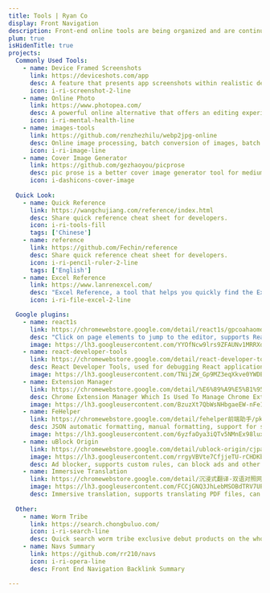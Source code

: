 ```yaml
---
title: Tools | Ryan Co
display: Front Navigation
description: Front-end online tools are being organized and are continuously updated.
plum: true
isHidenTitle: true
projects:
  Commonly Used Tools:
    - name: Device Framed Screenshots
      link: https://deviceshots.com/app
      desc: A feature that presents app screenshots within realistic device models, enabling developers or marketers to achieve more professional and visually appealing app presentations.
      icon: i-ri-screenshot-2-line
    - name: Online Photo
      link: https://www.photopea.com/
      desc: A powerful online alternative that offers an editing experience comparable to Adobe Photoshop. Users can open and use it directly in their web browser without downloading or installing any software, allowing them to edit photos, apply effects, filters, add text, crop, resize images, and more. It supports a variety of formats such as PSD, XD, Sketch, XCF, and RAW, and includes real-time link status checking to ensure seamless access to this online photo editing service.
      icon: i-ri-mental-health-line
    - name: images-tools
      link: https://github.com/renzhezhilu/webp2jpg-online
      desc: Online image processing, batch conversion of images, batch compression of images, webp to jpg, video to gif, gif to webp.
      icon: i-ri-image-line
    - name: Cover Image Generator
      link: https://github.com/gezhaoyou/picprose
      desc: pic prose is a better cover image generator tool for medium you tube bili bili blog and more
      icon: i-dashicons-cover-image
      
  Quick Look:
    - name: Quick Reference
      link: https://wangchujiang.com/reference/index.html
      desc: Share quick reference cheat sheet for developers.
      icon: i-ri-tools-fill
      tags: ['Chinese']
    - name: reference
      link: https://github.com/Fechin/reference
      desc: Share quick reference cheat sheet for developers.
      icon: i-ri-pencil-ruler-2-line
      tags: ['English']
    - name: Excel Reference
      link: https://www.lanrenexcel.com/
      desc: "Excel Reference, a tool that helps you quickly find the Excel function you need."
      icon: i-ri-file-excel-2-line

  Google plugins:
    - name: react1s
      link: https://chromewebstore.google.com/detail/react1s/gpcoahaomdfmekggblkckofkgjggnjlp
      desc: "Click on page elements to jump to the editor, supports React project local development, Option(Alt)+Click on corresponding element on the page to jump to the editor's corresponding component line and column."
      image: https://lh3.googleusercontent.com/YYOfNcw9lrs9ZFAUNv1MRRXd68KsKJfnEG4cKjtURrjQ1uFYKmQ8ZRHIy6Zf1E5HeDzPv6tW4jOXZm7vPPEabooD0w=s60
    - name: react-developer-tools
      link: https://chromewebstore.google.com/detail/react-developer-tools/fmkadmapgofadopljbjfkapdkoienihi
      desc: React Developer Tools, used for debugging React applications.
      image: https://lh3.googleusercontent.com/TNijZW_Gp9MZ3eqXkve0YWDEiHV-a2IpSpD6IJzrV3Y76GJcLEyzX2regTLemXzBHbHVqkKuxnnWDT34Cp4sNh-Y=s60
    - name: Extension Manager
      link: https://chromewebstore.google.com/detail/%E6%89%A9%E5%B1%95%E7%AE%A1%E7%90%86%E5%99%A8%EF%BC%88extension-manager%EF%BC%89/gjldcdngmdknpinoemndlidpcabkggco
      desc: Chrome Extension Manager Which Is Used To Manage Chrome Extensions。
      image: https://lh3.googleusercontent.com/BzuzXt7QbWsNHbgaeEW-nFe1inyQS4CtcY2QdXBbsyuf5ywVt4BEl3M1gluUVD1PTFv5hLMZ-NZJy9_7Ype5Zg1H08s=s60
    - name: FeHelper
      link: https://chromewebstore.google.com/detail/fehelper前端助手/pkgccpejnmalmdinmhkkfafefagiiiad
      desc: JSON automatic formatting, manual formatting, support for sorting, decoding, downloading, and more features can be installed on demand in the configuration page!
      image: https://lh3.googleusercontent.com/6yzfaOya3iQTv5NMnEx98luxTT-1WdOUbTQXIg5w96FOXlH_LDswkrjzIYZRqG1JCpcJ9jd8rPZD33xM--7GMGzUAQ=s60
    - name: uBlock Origin
      link: https://chromewebstore.google.com/detail/ublock-origin/cjpalhdlnbpafiamejdnhcphjbkeiagm
      image: https://lh3.googleusercontent.com/rrgyVBVte7CfjjeTU-rCHDKba7vtq-yn3o8-10p5b6QOj_2VCDAO3VdggV5fUnugbG2eDGPPjoJ9rsiU_tUZBExgLGc=s60
      desc: Ad blocker, supports custom rules, can block ads and other disruptive content on websites.
    - name: Immersive Translation
      link: https://chromewebstore.google.com/detail/沉浸式翻译-双语对照网页翻译-pdf文档翻译/bpoadfkcbjbfhfodiogcnhhhpibjhbnh
      image: https://lh3.googleusercontent.com/FCCjGNQ3JhLebMSOBdTRV7UP5yMNa9lF5rsJxQ1B4gVcZy5V3vJIdIOh3DO7fCih1JfzIRbAHrxhhXjEUTMKtwdBDA=s60
      desc: Immersive translation, supports translating PDF files, can convert text in PDF files into speech for playback, and allows you to choose whether to read aloud.
  
  Other:
    - name: Worm Tribe
      link: https://search.chongbuluo.com/
      icon: i-ri-search-line
      desc: Quick search worm tribe exclusive debut products on the whole network for you to aggregate google baidu bing and other domestic and foreign comprehensive search and academic resource professional field knowledge and other vertical search accurate search convenient interaction it is your first stop for internet search
    - name: Navs Summary
      link: https://github.com/rr210/navs
      icon: i-ri-opera-line
      desc: Front End Navigation Backlink Summary

---
```

<!-- @layout-full-width -->

<NavsTabs :description="frontmatter.description" />

<NavsList :projects="frontmatter.projects" />